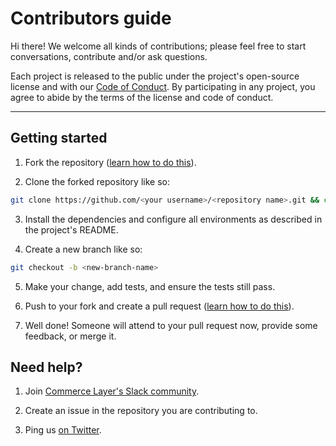 # Contributors guide

Hi there! We welcome all kinds of contributions; please feel free to start conversations, contribute and/or ask questions.

Each project is released to the public under the project's open-source license and with our [Code of Conduct](./CODE_OF_CONDUCT.md). By participating in any project, you agree to abide by the terms of the license and code of conduct.

---

## Getting started

1. Fork the repository ([learn how to do this](https://help.github.com/articles/fork-a-repo)).

2. Clone the forked repository like so:

```bash
git clone https://github.com/<your username>/<repository name>.git && cd repository name
```

3. Install the dependencies and configure all environments as described in the project's README.

4. Create a new branch like so:

```bash
git checkout -b <new-branch-name>
```

5. Make your change, add tests, and ensure the tests still pass.

6. Push to your fork and create a pull request ([learn how to do this](https://docs.github.com/en/github/collaborating-with-issues-and-pull-requests/creating-a-pull-request)).

7. Well done! Someone will attend to your pull request now, provide some feedback, or merge it.


## Need help?

1. Join [Commerce Layer's Slack community](https://slack.commercelayer.app).

2. Create an issue in the repository you are contributing to.

3. Ping us [on Twitter](https://twitter.com/commercelayer).
